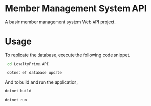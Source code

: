 # Member Management System API

A basic member management system Web API project.



# Usage

To replicate the database, execute the following code snippet. 

```cmd 
 cd LoyaltyPrime.API 

 dotnet ef database update
```

 And to build and run the application,

```cmd
dotnet build

dotnet run
```




